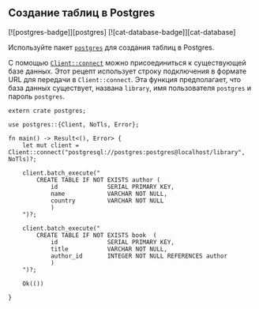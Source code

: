 ## Создание таблиц в Postgres

[![postgres-badge]][postgres] [![cat-database-badge]][cat-database]

Используйте пакет [`postgres`](https://docs.rs/postgres/0.15.2/postgres/) для создания таблиц в Postgres.

С помощью [`Client::connect`] можно присоединиться к существующей базе данных. Этот рецепт использует строку подключения в формате URL для передачи в `Client::connect`. Эта функция предполагает, что база данных существует, названа `library`, имя пользователя `postgres` и пароль `postgres`.

```rust,no_run
extern crate postgres;

use postgres::{Client, NoTls, Error};

fn main() -> Result<(), Error> {
    let mut client = Client::connect("postgresql://postgres:postgres@localhost/library", NoTls)?;
    
    client.batch_execute("
        CREATE TABLE IF NOT EXISTS author (
            id              SERIAL PRIMARY KEY,
            name            VARCHAR NOT NULL,
            country         VARCHAR NOT NULL
            )
    ")?;

    client.batch_execute("
        CREATE TABLE IF NOT EXISTS book  (
            id              SERIAL PRIMARY KEY,
            title           VARCHAR NOT NULL,
            author_id       INTEGER NOT NULL REFERENCES author
            )
    ")?;

    Ok(())

}
```


[`Client::connect`]: https://docs.rs/postgres/0.17.2/postgres/
